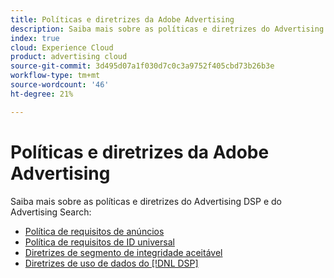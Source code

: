 ```yaml
---
title: Políticas e diretrizes da Adobe Advertising
description: Saiba mais sobre as políticas e diretrizes do Advertising DSP e do Advertising Search.
index: true
cloud: Experience Cloud
product: advertising cloud
source-git-commit: 3d495d07a1f030d7c0c3a9752f405cbd73b26b3e
workflow-type: tm+mt
source-wordcount: '46'
ht-degree: 21%

---
```


# Políticas e diretrizes da Adobe Advertising

Saiba mais sobre as políticas e diretrizes do Advertising DSP e do Advertising Search:

+ [Política de requisitos de anúncios](/help/policies/ad-requirements-policy.md)
+ [Política de requisitos de ID universal](/help/policies/universal-id-policy.md)
+ [Diretrizes de segmento de integridade aceitável](/help/policies/health-segment-guidelines.md)
+ [Diretrizes de uso de dados do [!DNL DSP]](/help/policies/data-usage-guidelines.md)
